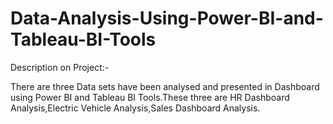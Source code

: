 # Data-Analysis-Using-Power-BI-and-Tableau-BI-Tools

Description on Project:-

There are three Data sets have been analysed and presented in Dashboard using Power BI and Tableau BI Tools.These three are HR Dashboard Analysis,Electric Vehicle Analysis,Sales Dashboard Analysis.
